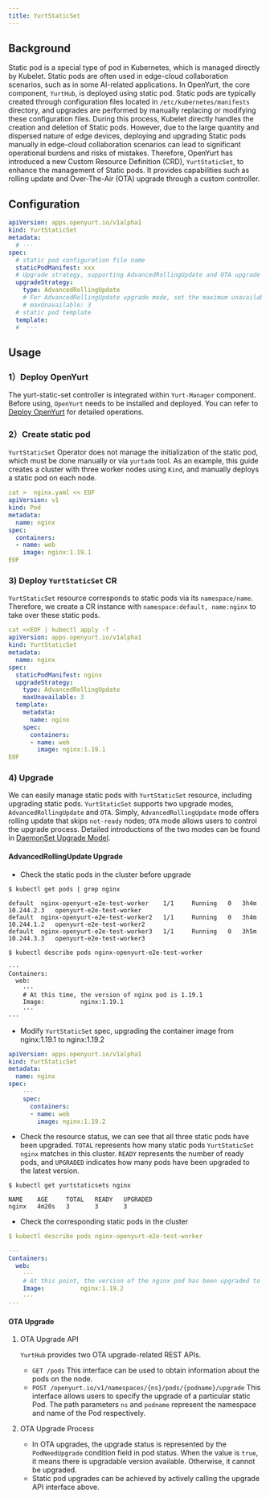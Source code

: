 ```yaml
---
title: YurtStaticSet
---
```


## Background

Static pod is a special type of pod in Kubernetes, which is managed directly by Kubelet. 
Static pods are often used in edge-cloud collaboration scenarios, such as in some AI-related applications. 
In OpenYurt, the core component, `YurtHub`, is deployed using static pod. 
Static pods are typically created through configuration files located in `/etc/kubernetes/manifests` directory, 
and upgrades are performed by manually replacing or modifying these configuration files. 
During this process, Kubelet directly handles the creation and deletion of Static pods. 
However, due to the large quantity and dispersed nature of edge devices, deploying and upgrading Static pods manually 
in edge-cloud collaboration scenarios can lead to significant operational burdens and risks of mistakes. 
Therefore, OpenYurt has introduced a new Custom Resource Definition (CRD), `YurtStaticSet`, to enhance the management of Static pods. 
It provides capabilities such as rolling update and Over-The-Air (OTA) upgrade through a custom controller.

## Configuration

```yaml
apiVersion: apps.openyurt.io/v1alpha1
kind: YurtStaticSet
metadata:
  # ···
spec:
  # static pod configuration file name
  staticPodManifest: xxx
  # Upgrade strategy, supporting AdvancedRollingUpdate and OTA upgrade modes
  upgradeStrategy:
    type: AdvancedRollingUpdate
    # For AdvancedRollingUpdate upgrade mode, set the maximum unavailable count during rolling update, default is 10%
    # maxUnavailable: 3
  # static pod template
  template:
  #  ···
```

## Usage

### 1）Deploy OpenYurt

The yurt-static-set controller is integrated within `Yurt-Manager` component. 
Before using, `OpenYurt` needs to be installed and deployed. 
You can refer to [Deploy OpenYurt](https://openyurt.io/docs/installation/manually-setup/#32-setup-openyurtopenyurt-components) for detailed operations.

### 2）Create static pod

`YurtStaticSet` Operator does not manage the initialization of the static pod, which must be done manually or via `yurtadm` tool. 
As an example, this guide creates a cluster with three worker nodes using `Kind`, and manually deploys a static pod on each node.

``` yaml
cat >  nginx.yaml << EOF
apiVersion: v1
kind: Pod
metadata:
  name: nginx
spec:
  containers:
  - name: web
    image: nginx:1.19.1
EOF
```

### 3) Deploy `YurtStaticSet` CR
`YurtStaticSet` resource corresponds to static pods via its `namespace/name`. 
Therefore, we create a CR instance with `namespace:default, name:nginx` to take over these static pods.

``` yaml
cat <<EOF | kubectl apply -f -
apiVersion: apps.openyurt.io/v1alpha1
kind: YurtStaticSet
metadata:
  name: nginx
spec:
  staticPodManifest: nginx
  upgradeStrategy:
    type: AdvancedRollingUpdate
    maxUnavailable: 3
  template:
    metadata:
      name: nginx
    spec:
      containers:
      - name: web
        image: nginx:1.19.1
EOF
```

### 4) Upgrade

We can easily manage static pods with `YurtStaticSet` resource, including upgrading static pods. 
`YurtStaticSet` supports two upgrade modes, `AdvancedRollingUpdate` and `OTA`. 
Simply, `AdvancedRollingUpdate` mode offers rolling update that skips `not-ready` nodes; 
`OTA` mode allows users to control the upgrade process. Detailed introductions of the two modes can be found in [DaemonSet Upgrade Model](https://openyurt.io/docs/user-manuals/workload/daemon-pod-updater/#background).

#### AdvancedRollingUpdate Upgrade
- Check the static pods in the cluster before upgrade
``` shell
$ kubectl get pods | grep nginx

default  nginx-openyurt-e2e-test-worker    1/1     Running   0   3h4m   10.244.2.3   openyurt-e2e-test-worker   
default  nginx-openyurt-e2e-test-worker2   1/1     Running   0   3h4m   10.244.1.2   openyurt-e2e-test-worker2  
default  nginx-openyurt-e2e-test-worker3   1/1     Running   0   3h5m   10.244.3.3   openyurt-e2e-test-worker3  

$ kubectl describe pods nginx-openyurt-e2e-test-worker

···
Containers:
  web:
    ···
    # At this time, the version of nginx pod is 1.19.1
    Image:          nginx:1.19.1
    ···
···
```

- Modify `YurtStaticSet` spec, upgrading the container image from nginx:1.19.1 to nginx:1.19.2
``` yaml
apiVersion: apps.openyurt.io/v1alpha1
kind: YurtStaticSet
metadata:
  name: nginx
spec:
    ···
    spec:
      containers:
      - name: web
        image: nginx:1.19.2

```

- Check the resource status, we can see that all three static pods have been upgraded. 
`TOTAL` represents how many static pods `YurtStaticSet nginx` matches in this cluster.
`READY` represents the number of ready pods, and `UPGRADED` indicates how many pods have been upgraded to the latest version.
``` shell
$ kubectl get yurtstaticsets nginx

NAME    AGE     TOTAL   READY   UPGRADED
nginx   4m20s   3       3       3
```

- Check the corresponding static pods in the cluster
``` yaml
$ kubectl describe pods nginx-openyurt-e2e-test-worker

···
Containers:
  web:
    ···
    # At this point, the version of the nginx pod has been upgraded to 1.19.2
    Image:          nginx:1.19.2
    ···
···
```

#### OTA Upgrade

1. OTA Upgrade API

   `YurtHub` provides two OTA upgrade-related REST APIs.

   - `GET /pods`
   This interface can be used to obtain information about the pods on the node.
   - `POST /openyurt.io/v1/namespaces/{ns}/pods/{podname}/upgrade`
   This interface allows users to specify the upgrade of a particular static Pod. The path parameters `ns` and `podname` represent the namespace and name of the Pod respectively.

2. OTA Upgrade Process

   - In OTA upgrades, the upgrade status is represented by the `PodNeedUpgrade` condition field in pod status. When the value is `true`, it means there is upgradable version available. Otherwise, it cannot be upgraded. 
   - Static pod upgrades can be achieved by actively calling the upgrade API interface above.





















